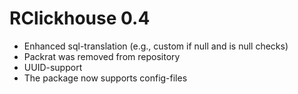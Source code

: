 # RClickhouse 0.4

 * Enhanced sql-translation (e.g., custom if null and is null checks)
 * Packrat was removed from repository
 * UUID-support
 * The package now supports config-files
